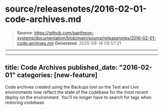 # source/releasenotes/2016-02-01-code-archives.md

> **Source**: https://github.com/pantheon-systems/documentation/blob/main/source/releasenotes/2016-02-01-code-archives.md
> **Generated**: 2025-08-14 09:57:21

---

---
title: Code Archives
published_date: "2016-02-01"
categories: [new-feature]
---
Code archives created using the Backups tool on the Test and Live environments now reflect the state of the codebase for the most recent deploy on the environment. You’ll no longer have to search for tags when restoring codebase.

